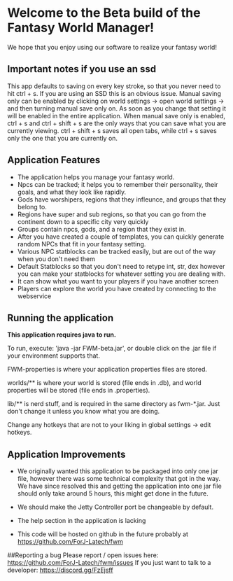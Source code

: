 # Welcome to the Beta build of the Fantasy World Manager!

We hope that you enjoy using our software to realize your fantasy world!

## Important notes if you use an ssd

This app defaults to saving on every key stroke, so that you never need to hit ctrl + s. If you are using an SSD this is an obvious issue. Manual saving only can be enabled by clicking on world settings -> open world settings -> and then turning manual save only on. As soon as you change that setting it will be enabled in the entire application. When manual save only is enabled, ctrl + s and ctrl + shift + s are the only ways that you can save what you are currently viewing. ctrl + shift + s saves all open tabs, while ctrl + s saves only the one that you are currently on.  

## Application Features

* The application helps you manage your fantasy world.
* Npcs can be tracked; it helps you to remember their personality, their goals, and what they look like rapidly. 
* Gods have worshipers, regions that they infleunce, and groups that they belong to. 
* Regions have super and sub regions, so that you can go from the continent down to a specific city very quickly
* Groups contain npcs, gods, and a region that they exist in. 
* After you have created a couple of templates, you can quickly generate random NPCs that fit in your fantasy setting.
* Various NPC statblocks can be tracked easily, but are out of the way when you don't need them
* Default Statblocks so that you don't need to retype int, str, dex however you can make your statblocks for whatever setting you are dealing with. 
* It can show what you want to your players if you have another screen 
* Players can explore the world you have created by connecting to the webservice

## Running the application
__This application requires java to run.__ 

To run, execute: 'java -jar FWM-beta.jar', or double click on the .jar file if your environment supports that.

FWM-properties is where your application properties files are stored.

worlds/\*\* is where your world is stored (file ends in .db), and world properties will be stored (file ends in .properties).

lib/\*\* is nerd stuff, and is required in the same directory as fwm-*.jar. Just don't change it unless you know what you are doing. 

Change any hotkeys that are not to your liking in global settings -> edit hotkeys. 

## Application Improvements
* We originally wanted this application to be packaged into only one jar file, however there was some technical complexity that got in the way. We have since resolved this and getting the application into one jar file should only take around 5 hours, this might get done in the future. 

* We should make the Jetty Controller port be changeable by default. 

* The help section in the application is lacking

* This code will be hosted on github in the future probably at https://github.com/ForJ-Latech/fwm

##Reporting a bug
Please report / open issues here: https://github.com/ForJ-Latech/fwm/issues
If you just want to talk to a developer: https://discord.gg/FzEjsff
